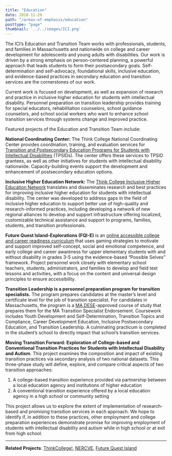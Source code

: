 ```yaml
---
title: "Education"
date: 2018-12-29
path: "/areas-of-emphasis/education"
posttype: "page"
thumbnail: '../../images/ICI.png'
---
```


The ICI’s Education and Transition Team works with professionals, students, and families in Massachusetts and nationwide on college and career development for adolescents and young adults with disabilities. Our work is driven by a strong emphasis on person-centered planning, a powerful approach that leads students to form their postsecondary goals. Self-determination and self-advocacy, foundational skills, inclusive education, and evidence-based practices in secondary education and transition services are the cornerstones of our work.

Current work is focused on development, as well as expansion of research and practice in inclusive higher education for students with intellectual disability. Personnel preparation on transition leadership provides training for special educators, rehabilitation counselors, school guidance counselors, and school social workers who want to enhance school transition services through systems change and improved practice.

Featured projects of the Education and Transition Team include:

**National Coordinating Center:** The Think College National Coordinating Center provides coordination, training, and evaluation services for [Transition and Postsecondary Education Programs for Students with Intellectual Disabilities](https://thinkcollege.net/tpsid) (TPSIDs). The center offers these services to TPSID grantees, as well as other initiatives for students with intellectual disability nationwide. Capacity-building events support the development and enhancement of postsecondary education options.

**Inclusive Higher Education Network:** The [Think College Inclusive Higher Education Network](https://thinkcollege.net/projects/tcn) translates and disseminates research and best practices for improving inclusive higher education for students with intellectual disability. The center was developed to address gaps in the field of inclusive higher education to support better use of high-quality and research-informed practices, including developing a network of new regional alliances to develop and support infrastructure offering localized, customizable technical assistance and support to programs, families, students, and transition professionals.

**Future Quest Island-Explorations (FQI-E)** is an [online accessible college and career readiness curriculum](https://futurequestisland.weebly.com/) that uses gaming strategies to motivate and support improved self-concept, social and emotional competence, and early college and career awareness for upper elementary students with and without disability in grades 3-5 using the evidence-based “Possible Selves” framework. Project personnel work closely with elementary school teachers, students, administrators, and families to develop and field test lessons and activities, with a focus on the content and universal design principles to ensure accessibility.

**Transition Leadership is a personnel preparation program for transition specialists.** The program prepares candidates at the master’s level and certificate level for the job of transition specialist. For candidates in Massachusetts, the program is a [MA DESE](http://www.doe.mass.edu/)-approved course of study that prepares them for the MA Transition Specialist Endorsement. Coursework includes Youth Development and Self-Determination, Transition Topics and Compliance, Career Development Education, Inclusive Postsecondary Education, and Transition Leadership. A culminating practicum is completed in the student’s school to directly impact that school’s transition services.

**Moving Transition Forward: Exploration of College-based and Conventional Transition Practices for Students with Intellectual Disability and Autism**. This project examines the composition and impact of existing transition practices via secondary analysis of two national datasets. This three-phase study will define, explore, and compare critical aspects of two transition approaches:

1. A college-based transition experience provided via partnership between a local education agency and institutions of higher education
2. A conventional transition experience offered by a local education agency in a high school or community setting

This project allows us to explore the extent of implementation of research-based and promising transition services in each approach. We hope to identify if, in addition to these practices, other employment and college preparation experiences demonstrate promise for improving employment of students with intellectual disability and autism while in high school or at exit from high school.

- - -

**Related Projects**: [ThinkCollege!](/projects/thinkcollege), [NERCVE](/projects/nercve), [Future Quest Island](/projects/fqi)
